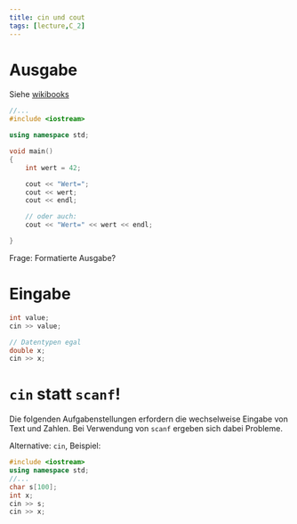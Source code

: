 ```yaml
---
title: cin und cout
tags: [lecture,C_2]
---
```




# Ausgabe

Siehe [wikibooks](https://de.wikibooks.org/wiki/C%2B%2B-Programmierung:_Einfache_Ein-_und_Ausgabe)

```c++
//...
#include <iostream>

using namespace std;

void main()
{
    int wert = 42;

    cout << "Wert=";
    cout << wert;
    cout << endl;

    // oder auch:
    cout << "Wert=" << wert << endl;

}
```

Frage: Formatierte Ausgabe?


# Eingabe

```c++
int value;
cin >> value;

// Datentypen egal
double x;
cin >> x;

```



# `cin` statt `scanf`!

Die folgenden Aufgabenstellungen erfordern die wechselweise Eingabe von Text und Zahlen.
Bei Verwendung von `scanf` ergeben sich dabei  Probleme.

Alternative: `cin`, Beispiel:

```c++
#include <iostream>
using namespace std;
//...
char s[100];
int x;
cin >> s;
cin >> x;
```

